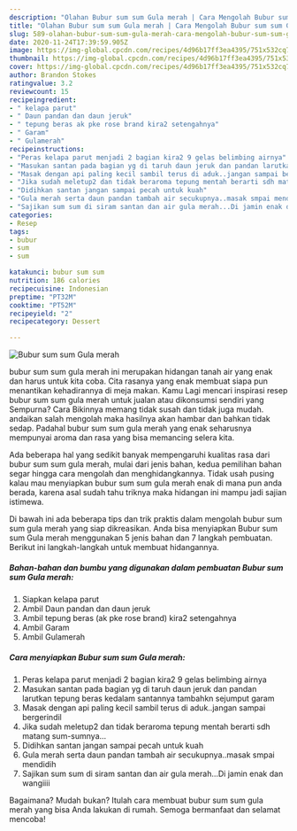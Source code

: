 ```yaml
---
description: "Olahan Bubur sum sum Gula merah | Cara Mengolah Bubur sum sum Gula merah Yang Mudah Dan Praktis"
title: "Olahan Bubur sum sum Gula merah | Cara Mengolah Bubur sum sum Gula merah Yang Mudah Dan Praktis"
slug: 589-olahan-bubur-sum-sum-gula-merah-cara-mengolah-bubur-sum-sum-gula-merah-yang-mudah-dan-praktis
date: 2020-11-24T17:39:59.905Z
image: https://img-global.cpcdn.com/recipes/4d96b17ff3ea4395/751x532cq70/bubur-sum-sum-gula-merah-foto-resep-utama.jpg
thumbnail: https://img-global.cpcdn.com/recipes/4d96b17ff3ea4395/751x532cq70/bubur-sum-sum-gula-merah-foto-resep-utama.jpg
cover: https://img-global.cpcdn.com/recipes/4d96b17ff3ea4395/751x532cq70/bubur-sum-sum-gula-merah-foto-resep-utama.jpg
author: Brandon Stokes
ratingvalue: 3.2
reviewcount: 15
recipeingredient:
- " kelapa parut"
- " Daun pandan dan daun jeruk"
- " tepung beras ak pke rose brand kira2 setengahnya"
- " Garam"
- " Gulamerah"
recipeinstructions:
- "Peras kelapa parut menjadi 2 bagian kira2 9 gelas belimbing airnya"
- "Masukan santan pada bagian yg di taruh daun jeruk dan pandan larutkan tepung beras kedalam santannya tambahkn sejumput garam"
- "Masak dengan api paling kecil sambil terus di aduk..jangan sampai bergerindil"
- "Jika sudah meletup2 dan tidak beraroma tepung mentah berarti sdh matang sum-sumnya..."
- "Didihkan santan jangan sampai pecah untuk kuah"
- "Gula merah serta daun pandan tambah air secukupnya..masak smpai mendidih"
- "Sajikan sum sum di siram santan dan air gula merah...Di jamin enak dan wangiiii"
categories:
- Resep
tags:
- bubur
- sum
- sum

katakunci: bubur sum sum 
nutrition: 186 calories
recipecuisine: Indonesian
preptime: "PT32M"
cooktime: "PT52M"
recipeyield: "2"
recipecategory: Dessert

---
```



![Bubur sum sum Gula merah](https://img-global.cpcdn.com/recipes/4d96b17ff3ea4395/751x532cq70/bubur-sum-sum-gula-merah-foto-resep-utama.jpg)


bubur sum sum gula merah ini merupakan hidangan tanah air yang enak dan harus untuk kita coba. Cita rasanya yang enak membuat siapa pun menantikan kehadirannya di meja makan.
Kamu Lagi mencari inspirasi resep bubur sum sum gula merah untuk jualan atau dikonsumsi sendiri yang Sempurna? Cara Bikinnya memang tidak susah dan tidak juga mudah. andaikan salah mengolah maka hasilnya akan hambar dan bahkan tidak sedap. Padahal bubur sum sum gula merah yang enak seharusnya mempunyai aroma dan rasa yang bisa memancing selera kita.



Ada beberapa hal yang sedikit banyak mempengaruhi kualitas rasa dari bubur sum sum gula merah, mulai dari jenis bahan, kedua pemilihan bahan segar hingga cara mengolah dan menghidangkannya. Tidak usah pusing kalau mau menyiapkan bubur sum sum gula merah enak di mana pun anda berada, karena asal sudah tahu triknya maka hidangan ini mampu jadi sajian istimewa.


Di bawah ini ada beberapa tips dan trik praktis dalam mengolah bubur sum sum gula merah yang siap dikreasikan. Anda bisa menyiapkan Bubur sum sum Gula merah menggunakan 5 jenis bahan dan 7 langkah pembuatan. Berikut ini langkah-langkah untuk membuat hidangannya.

<!--inarticleads1-->

##### Bahan-bahan dan bumbu yang digunakan dalam pembuatan Bubur sum sum Gula merah:

1. Siapkan  kelapa parut
1. Ambil  Daun pandan dan daun jeruk
1. Ambil  tepung beras (ak pke rose brand) kira2 setengahnya
1. Ambil  Garam
1. Ambil  Gulamerah




<!--inarticleads2-->

##### Cara menyiapkan Bubur sum sum Gula merah:

1. Peras kelapa parut menjadi 2 bagian kira2 9 gelas belimbing airnya
1. Masukan santan pada bagian yg di taruh daun jeruk dan pandan larutkan tepung beras kedalam santannya tambahkn sejumput garam
1. Masak dengan api paling kecil sambil terus di aduk..jangan sampai bergerindil
1. Jika sudah meletup2 dan tidak beraroma tepung mentah berarti sdh matang sum-sumnya...
1. Didihkan santan jangan sampai pecah untuk kuah
1. Gula merah serta daun pandan tambah air secukupnya..masak smpai mendidih
1. Sajikan sum sum di siram santan dan air gula merah...Di jamin enak dan wangiiii




Bagaimana? Mudah bukan? Itulah cara membuat bubur sum sum gula merah yang bisa Anda lakukan di rumah. Semoga bermanfaat dan selamat mencoba!
